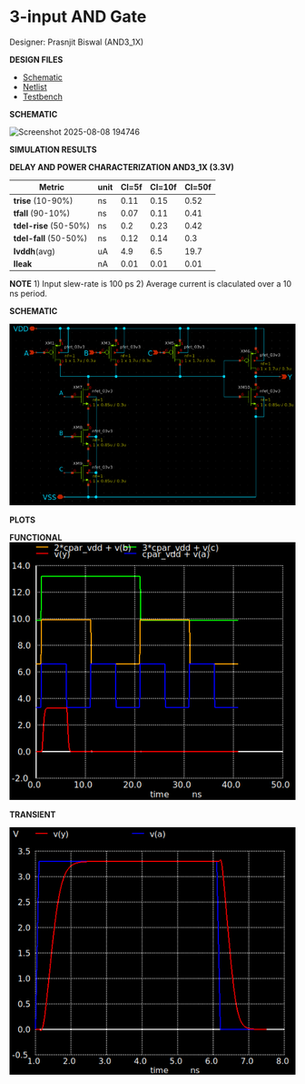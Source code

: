 # 3-input AND Gate

Designer: Prasnjit Biswal (AND3_1X)


**DESIGN FILES**

- [Schematic](./gf180mcu_osu_sc_gp12t3v3__and3_1.sch)
- [Netlist](./gf180mcu_osu_sc_gp12t3v3__and3_1.spice)
- [Testbench](../../../../tb_digital/tb_and3_12t/tb_gf180mcu_osu_sc_gp12t3v3_and3_1.spice)

**SCHEMATIC**

<img width="874" height="672" alt="Screenshot 2025-08-08 194746" src="https://github.com/user-attachments/assets/94e043e2-6479-4ac9-8308-ed1ff2a76ba1" />


**SIMULATION RESULTS**

**DELAY AND POWER CHARACTERIZATION AND3_1X (3.3V)**

| Metric | unit | Cl=5f | Cl=10f | Cl=50f |
|--------|------|-------|--------|--------|
| **trise** (10-90%)| ns | 0.11 | 0.15 | 0.52 |
| **tfall** (90-10%) | ns | 0.07 | 0.11 | 0.41 |
| **tdel-rise** (50-50%) | ns | 0.2 | 0.23 | 0.42 |
| **tdel-fall** (50-50%) | ns | 0.12 | 0.14 | 0.3 |
| **Ivddh**(avg) | uA | 4.9 | 6.5 | 19.7 |
| **Ileak** | nA | 0.01 | 0.01 | 0.01 |

**NOTE** 1) Input slew-rate is 100 ps 2) Average current is claculated over a 10 ns period.


**SCHEMATIC**

![Schematic](../../../../tb_digital/tb_and3_12t/xschem-and3_2.png)


**PLOTS**

**FUNCTIONAL** 
![plot-functional](../../../../tb_digital/tb_and3_12t/plot-functional-and3_1.png)

**TRANSIENT**

![plot-transient](../../../../tb_digital/tb_and3_12t/plot-transient-and3_1.png)



